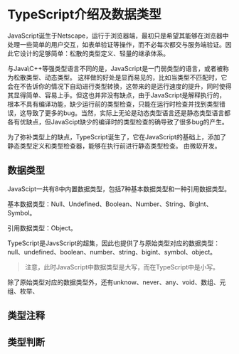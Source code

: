 # TypeScript介绍及数据类型

JavaScript诞生于Netscape，运行于浏览器端，最初只是希望其能够在浏览器中处理一些简单的用户交互，如表单验证等操作，而不必每次都交与服务端验证。因此它设计的足够简单：松散的类型定义、轻量的继承体系。

与Java\C++等强类型语言不同的是，JavaScript是一门弱类型的语言，或者被称为松散类型、动态类型。 这样做的好处是显而易见的，比如当类型不匹配时，它会在不告诉你的情况下自动进行类型转换，这带来的是运行速度的提升，同时使得其显得简单、容易上手。但这也并非没有缺点，由于JavaScript是解释执行的，根本不具有编译功能，缺少运行前的类型检查，只能在运行时检查并找到类型错误，这导致了更多的bug。当然，实际上无论是动态类型语言还是静态类型语言都各有优缺点，但JavaScipt缺少的编译时的类型检查的确导致了很多bug的产生。

为了弥补类型上的缺点，TypeScript诞生了，它在JavaScript的基础上，添加了静态类型定义和类型检查器，能够在执行前进行静态类型检查。 由微软开发。

## 数据类型

JavaScipt一共有8中内置数据类型，包括7种基本数据类型和一种引用数据类型。

基本数据类型：Null、Undefined、Boolean、Number、String、BigInt、Symbol。

引用数据类型：Object。

TypeScript是JavsScript的超集，因此也提供了与原始类型对应的数据类型：null、undefined、boolean、number、string、bigint、symbol、object。

> 注意，此时JavaScript中数据类型是大写，而在TypeScript中是小写。

除了原始类型对应的数据类型外，还有unknow、never、any、void、数组、元组、枚举、

## 类型注释





## 类型判断





[1]: https://www.freecodecamp.org/news/the-advantages-and-disadvantages-of-javascript/	"JavaScript的优缺点"
[2]: https://en.hexlet.io/courses/intro_to_programming/lessons/types/theory_unit	"类型：动态VS静态和强VS弱"
[3]: https://www.cnblogs.com/silent-cat/p/14008471.html	"JS的基本数据类型"
[4]: https://www.zhangxinghai.cn/2019/07/24/when-to-use-never-and-unknown-in-typescript.html	"TS 中何时使用“never”与“unknown”类型"

